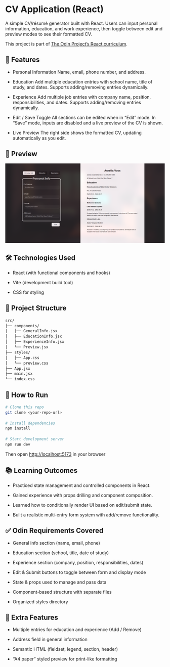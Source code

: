 # CV Application (React)

A simple CV/résumé generator built with React. Users can input personal information, education, and work experience, then toggle between edit and preview modes to see their formatted CV.

This project is part of [The Odin Project’s React curriculum](https://www.theodinproject.com/paths/full-stack-javascript/courses/react).

## 📌 Features

- Personal Information
Name, email, phone number, and address.

- Education
Add multiple education entries with school name, title of study, and dates.
Supports adding/removing entries dynamically.

- Experience
Add multiple job entries with company name, position, responsibilities, and dates.
Supports adding/removing entries dynamically.

- Edit / Save Toggle
All sections can be edited when in “Edit” mode.
In “Save” mode, inputs are disabled and a live preview of the CV is shown.

- Live Preview
The right side shows the formatted CV, updating automatically as you edit.

## 📸 Preview
![](public/preview.png)

## 🛠️ Technologies Used

- React (with functional components and hooks)

- Vite (development build tool)

- CSS for styling

## 📂 Project Structure

```bash
src/
├── components/
│   ├── GeneralInfo.jsx
│   ├── EducationInfo.jsx
│   ├── ExperienceInfo.jsx
│   └── Preview.jsx
├── styles/
│   ├── App.css
│   └── preview.css
├── App.jsx
├── main.jsx
└── index.css
```

## 📖 How to Run

```bash
# Clone this repo
git clone <your-repo-url>

# Install dependencies
npm install

# Start development server
npm run dev
```

Then open [http://localhost:5173](localhost:5173) in your browser

## 📚 Learning Outcomes

- Practiced state management and controlled components in React.

- Gained experience with props drilling and component composition.

- Learned how to conditionally render UI based on edit/submit state.

- Built a realistic multi-entry form system with add/remove functionality.

## ✅ Odin Requirements Covered

- General info section (name, email, phone)

- Education section (school, title, date of study)

- Experience section (company, position, responsibilities, dates)

- Edit & Submit buttons to toggle between form and display mode

- State & props used to manage and pass data

- Component-based structure with separate files

- Organized styles directory

## 🌟 Extra Features

- Multiple entries for education and experience (Add / Remove)

- Address field in general information

- Semantic HTML (fieldset, legend, section, header)

- “A4 paper” styled preview for print-like formatting
